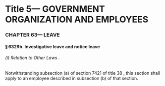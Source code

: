 
# Title 5— GOVERNMENT ORGANIZATION AND EMPLOYEES
### CHAPTER 63— LEAVE
#### § 6329b. Investigative leave and notice leave
###### (i) Relation to Other Laws .

Notwithstanding subsection (a) of section 7421 of title 38 , this section shall apply to an employee described in subsection (b) of that section.
